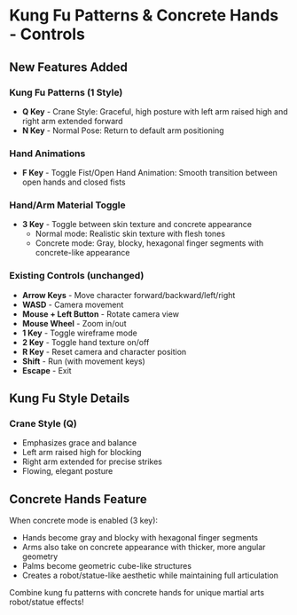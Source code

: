 # Kung Fu Patterns & Concrete Hands - Controls

## New Features Added

### Kung Fu Patterns (1 Style)
- **Q Key** - Crane Style: Graceful, high posture with left arm raised high and right arm extended forward
- **N Key** - Normal Pose: Return to default arm positioning

### Hand Animations
- **F Key** - Toggle Fist/Open Hand Animation: Smooth transition between open hands and closed fists

### Hand/Arm Material Toggle
- **3 Key** - Toggle between skin texture and concrete appearance
  - Normal mode: Realistic skin texture with flesh tones
  - Concrete mode: Gray, blocky, hexagonal finger segments with concrete-like appearance

### Existing Controls (unchanged)
- **Arrow Keys** - Move character forward/backward/left/right
- **WASD** - Camera movement
- **Mouse + Left Button** - Rotate camera view
- **Mouse Wheel** - Zoom in/out
- **1 Key** - Toggle wireframe mode
- **2 Key** - Toggle hand texture on/off
- **R Key** - Reset camera and character position
- **Shift** - Run (with movement keys)
- **Escape** - Exit

## Kung Fu Style Details

### Crane Style (Q)
- Emphasizes grace and balance
- Left arm raised high for blocking
- Right arm extended for precise strikes
- Flowing, elegant posture

## Concrete Hands Feature

When concrete mode is enabled (3 key):
- Hands become gray and blocky with hexagonal finger segments
- Arms also take on concrete appearance with thicker, more angular geometry
- Palms become geometric cube-like structures
- Creates a robot/statue-like aesthetic while maintaining full articulation

Combine kung fu patterns with concrete hands for unique martial arts robot/statue effects!
